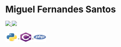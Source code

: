  # Miguel Fernandes Santos
 
 <div>
  <a href="https://github.com/MiguelFernandesSantos">
  <img height="180em" src="https://github-readme-stats.vercel.app/api?username=MiguelFernandesSantos&show_icons=true&theme=dark&include_all_commits=true&count_private=true"/>
  <img height="180em" src="https://github-readme-stats.vercel.app/api/top-langs/?username=MiguelFernandesSantos&layout=compact&langs_count=7&theme=dark"/>
</div>
  
<div style="display: inline_block"><br>
  <img align="center" alt="Miguel-Python" height="30" width="40" src="https://github.com/devicons/devicon/blob/master/icons/python/python-original.svg">
  <img align="center" alt="Miguel-Csharp" height="30" width="40" src="https://github.com/devicons/devicon/blob/master/icons/csharp/csharp-original.svg">
  <img align="center" alt="Miguel-Csharp" height="30" width="40" src="https://github.com/devicons/devicon/blob/master/icons/php/php-plain.svg">
 <img align="center" alt="Miguel-Csharp" height="30" width="40" src="https://github.com/devicons/devicon/blob/master/icons/java/java-original.svg>
 
</div>
